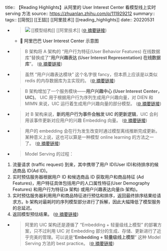 title:: 【Reading Highlights】从阿里的 User Interest Center 看模型线上实时 serving 方法
source:: https://zhuanlan.zhihu.com/p/111929212
summary:: 
tags:: [[简悦]] [[王喆]]  [[阿里技术]]   [[reading_highlights]]
date:: 20220531  

- > ![](https://pic2.zhimg.com/v2-8409fd79a63ce2b0231b670f8c2bfb2d_r.jpg) [[模型结构]]  [[阿里技术]]   ([🌐 摘要链接](https://zhuanlan.zhihu.com/p/111929212#js_content:~:text=https://pic2.zhimg.com/v2-8409fd79a63ce2b0231b670f8c2bfb2d_r.jpg))
  - 📝 阿里巴巴 User Interest Center 示意图

- > B 架构将 A 架构的 “用户行为特征(User Behavior Features) 在线数据库”替换成了“**用户兴趣表达 (User Interest Representation) 在线数据库**”。  ([🌐 摘要链接](https://zhuanlan.zhihu.com/p/111929212#js_content:~:text=B%20%E6%9E%B6%E6%9E%84%E5%B0%86%20A%20%E6%9E%B6%E6%9E%84%E7%9A%84%20%E2%80%9C%E7%94%A8%E6%88%B7%E8%A1%8C%E4%B8%BA%E7%89%B9%E5%BE%81(User%20Behavior%20Features)%20%E5%9C%A8%E7%BA%BF%E6%95%B0%E6%8D%AE%E5%BA%93%E2%80%9D%E6%9B%BF%E6%8D%A2%E6%88%90%E4%BA%86%E2%80%9C%E7%94%A8%E6%88%B7%E5%85%B4%E8%B6%A3%E8%A1%A8%E8%BE%BE%20(User%20Interest%20Representation)%20%E5%9C%A8%E7%BA%BF%E6%95%B0%E6%8D%AE%E5%BA%93%E2%80%9D%E3%80%82))

- > 虽然 “用户兴趣表达模块” 这个名字很 fancy，但本质上应该是以类似 redis 的内存数据库为主实现的。  ([🌐 摘要链接](https://zhuanlan.zhihu.com/p/111929212#js_content:~:text=%E8%99%BD%E7%84%B6%20%E2%80%9C%E7%94%A8%E6%88%B7%E5%85%B4%E8%B6%A3%E8%A1%A8%E8%BE%BE%E6%A8%A1%E5%9D%97%E2%80%9D%20%E8%BF%99%E4%B8%AA%E5%90%8D%E5%AD%97%E5%BE%88%20fancy%EF%BC%8C%E4%BD%86%E6%9C%AC%E8%B4%A8%E4%B8%8A%E5%BA%94%E8%AF%A5%E6%98%AF%E4%BB%A5%E7%B1%BB%E4%BC%BC%20redis%20%E7%9A%84%E5%86%85%E5%AD%98%E6%95%B0%E6%8D%AE%E5%BA%93%E4%B8%BA%E4%B8%BB%E5%AE%9E%E7%8E%B0%E7%9A%84%E3%80%82))

- > B 架构增加了一个服务模块——**用户兴趣中心 (User Interest Center，UIC)**。 UIC 用于根据用户行为序列生成用户兴趣向量，对 DIEN 和 MIMN 来说，UIC 运行着生成用户兴趣向量的部分模型。  ([🌐 摘要链接](https://zhuanlan.zhihu.com/p/111929212#js_content:~:text=%E7%94%A8%E6%88%B7%E5%85%B4%E8%B6%A3%E4%B8%AD%E5%BF%83%20(User%20Interest%20Center%EF%BC%8CUIC)B%20%E6%9E%B6%E6%9E%84%E5%A2%9E%E5%8A%A0%E4%BA%86%E4%B8%80%E4%B8%AA%E6%9C%8D%E5%8A%A1%E6%A8%A1%E5%9D%97%E2%80%94%E2%80%94%E3%80%82%20UIC%20%E7%94%A8%E4%BA%8E%E6%A0%B9%E6%8D%AE%E7%94%A8%E6%88%B7%E8%A1%8C%E4%B8%BA%E5%BA%8F%E5%88%97%E7%94%9F%E6%88%90%E7%94%A8%E6%88%B7%E5%85%B4%E8%B6%A3%E5%90%91%E9%87%8F%EF%BC%8C%E5%AF%B9%20DIEN%20%E5%92%8C%20MIMN%20%E6%9D%A5%E8%AF%B4%EF%BC%8CUIC%20%E8%BF%90%E8%A1%8C%E7%9D%80%E7%94%9F%E6%88%90%E7%94%A8%E6%88%B7%E5%85%B4%E8%B6%A3%E5%90%91%E9%87%8F%E7%9A%84%E9%83%A8%E5%88%86%E6%A8%A1%E5%9E%8B%E3%80%82))

- > 对 B 架构来说，**新的用户行为事件会触发 UIC 的更新逻辑**，UIC 会利用该事件更新对应用户的兴趣 Embedding 向量。  ([🌐 摘要链接](https://zhuanlan.zhihu.com/p/111929212#js_content:~:text=%E6%96%B0%E7%9A%84%E7%94%A8%E6%88%B7%E8%A1%8C%E4%B8%BA%E4%BA%8B%E4%BB%B6%E4%BC%9A%E8%A7%A6%E5%8F%91%20UIC%20%E7%9A%84%E6%9B%B4%E6%96%B0%E9%80%BB%E8%BE%91%E5%AF%B9%20B%20%E6%9E%B6%E6%9E%84%E6%9D%A5%E8%AF%B4%EF%BC%8C%EF%BC%8CUIC%20%E4%BC%9A%E5%88%A9%E7%94%A8%E8%AF%A5%E4%BA%8B%E4%BB%B6%E6%9B%B4%E6%96%B0%E5%AF%B9%E5%BA%94%E7%94%A8%E6%88%B7%E7%9A%84%E5%85%B4%E8%B6%A3%20Embedding%20%E5%90%91%E9%87%8F%E3%80%82))

- > 用户的 embedding 会在行为发生改变时通过模型离线推断完成更新。某种意义上说，这也可以算是一种模型 online learning 的方法之一了。  ([🌐 摘要链接](https://zhuanlan.zhihu.com/p/111929212#js_content:~:text=%E7%94%A8%E6%88%B7%E7%9A%84%20embedding%20%E4%BC%9A%E5%9C%A8%E8%A1%8C%E4%B8%BA%E5%8F%91%E7%94%9F%E6%94%B9%E5%8F%98%E6%97%B6%E9%80%9A%E8%BF%87%E6%A8%A1%E5%9E%8B%E7%A6%BB%E7%BA%BF%E6%8E%A8%E6%96%AD%E5%AE%8C%E6%88%90%E6%9B%B4%E6%96%B0%E3%80%82%E6%9F%90%E7%A7%8D%E6%84%8F%E4%B9%89%E4%B8%8A%E8%AF%B4%EF%BC%8C%E8%BF%99%E4%B9%9F%E5%8F%AF%E4%BB%A5%E7%AE%97%E6%98%AF%E4%B8%80%E7%A7%8D%E6%A8%A1%E5%9E%8B%20online%20learning%20%E7%9A%84%E6%96%B9%E6%B3%95%E4%B9%8B%E4%B8%80%E4%BA%86%E3%80%82))

- > Model Serving 的过程：

1.  流量请求 (traffic request) 到来，其中携带了用户 ID(User ID)和待排序的候选商品 ID(Ad ID)。
2.  实时预估服务器根据用户 ID 和候选商品 ID 获取用户和商品特征 (Ad Features)，用户特征具体包括用户的人口属性特征(User Demography Features) 和用户行为特征(a 架构) 或用户兴趣表达向量(b 架构)。
3.  实时预估服务器利用用户和商品特征进行预估和排序，返回最终排序结果给请求方。b 架构对最耗时的序列模型部分进行了拆解，因此大幅降低了模型服务的总延迟。
4.  返回模型预估结果。  ([🌐 摘要链接](https://zhuanlan.zhihu.com/p/111929212#js_content:~:text=Model%20Serving%20%E7%9A%84%E8%BF%87%E7%A8%8B%EF%BC%9A%E6%B5%81%E9%87%8F%E8%AF%B7%E6%B1%82%20(traffic%20request)%20%E5%88%B0%E6%9D%A5%EF%BC%8C%E5%85%B6%E4%B8%AD%E6%90%BA%E5%B8%A6%E4%BA%86%E7%94%A8%E6%88%B7%20ID(User%20ID)%E5%92%8C%E5%BE%85%E6%8E%92%E5%BA%8F%E7%9A%84%E5%80%99%E9%80%89%E5%95%86%E5%93%81%20ID(Ad%20ID)%E3%80%82%E5%AE%9E%E6%97%B6%E9%A2%84%E4%BC%B0%E6%9C%8D%E5%8A%A1%E5%99%A8%E6%A0%B9%E6%8D%AE%E7%94%A8%E6%88%B7%20ID%20%E5%92%8C%E5%80%99%E9%80%89%E5%95%86%E5%93%81%20ID%20%E8%8E%B7%E5%8F%96%E7%94%A8%E6%88%B7%E5%92%8C%E5%95%86%E5%93%81%E7%89%B9%E5%BE%81%20(Ad%20Features)%EF%BC%8C%E7%94%A8%E6%88%B7%E7%89%B9%E5%BE%81%E5%85%B7%E4%BD%93%E5%8C%85%E6%8B%AC%E7%94%A8%E6%88%B7%E7%9A%84%E4%BA%BA%E5%8F%A3%E5%B1%9E%E6%80%A7%E7%89%B9%E5%BE%81(User%20Demography%20Features)%20%E5%92%8C%E7%94%A8%E6%88%B7%E8%A1%8C%E4%B8%BA%E7%89%B9%E5%BE%81(a%20%E6%9E%B6%E6%9E%84)%20%E6%88%96%E7%94%A8%E6%88%B7%E5%85%B4%E8%B6%A3%E8%A1%A8%E8%BE%BE%E5%90%91%E9%87%8F(b%20%E6%9E%B6%E6%9E%84)%E3%80%82%E5%AE%9E%E6%97%B6%E9%A2%84%E4%BC%B0%E6%9C%8D%E5%8A%A1%E5%99%A8%E5%88%A9%E7%94%A8%E7%94%A8%E6%88%B7%E5%92%8C%E5%95%86%E5%93%81%E7%89%B9%E5%BE%81%E8%BF%9B%E8%A1%8C%E9%A2%84%E4%BC%B0%E5%92%8C%E6%8E%92%E5%BA%8F%EF%BC%8C%E8%BF%94%E5%9B%9E%E6%9C%80%E7%BB%88%E6%8E%92%E5%BA%8F%E7%BB%93%E6%9E%9C%E7%BB%99%E8%AF%B7%E6%B1%82%E6%96%B9%E3%80%82b%20%E6%9E%B6%E6%9E%84%E5%AF%B9%E6%9C%80%E8%80%97%E6%97%B6%E7%9A%84%E5%BA%8F%E5%88%97%E6%A8%A1%E5%9E%8B%E9%83%A8%E5%88%86%E8%BF%9B%E8%A1%8C%E4%BA%86%E6%8B%86%E8%A7%A3%EF%BC%8C%E5%9B%A0%E6%AD%A4%E5%A4%A7%E5%B9%85%E9%99%8D%E4%BD%8E%E4%BA%86%E6%A8%A1%E5%9E%8B%E6%9C%8D%E5%8A%A1%E7%9A%84%E6%80%BB%E5%BB%B6%E8%BF%9F%E3%80%82%E8%BF%94%E5%9B%9E%E6%A8%A1%E5%9E%8B%E9%A2%84%E4%BC%B0%E7%BB%93%E6%9E%9C%E3%80%82))

- > 阿里的 UIC 架构还是遵循了 “Embedding + 轻量级线上模型” 的部署方案，只不过利用 UIC 对 Embedding 部分的生成、存储、更新进行了近乎完美的管理。可以说是“**Embedding + 轻量级线上模型**” 这种 Model Serving 方法的 best practice。  ([🌐 摘要链接](https://zhuanlan.zhihu.com/p/111929212#js_content:~:text=%E9%98%BF%E9%87%8C%E7%9A%84%20UIC%20%E6%9E%B6%E6%9E%84%E8%BF%98%E6%98%AF%E9%81%B5%E5%BE%AA%E4%BA%86%20%E2%80%9CEmbedding%20+%20%E8%BD%BB%E9%87%8F%E7%BA%A7%E7%BA%BF%E4%B8%8A%E6%A8%A1%E5%9E%8B%E2%80%9D%20%E7%9A%84%E9%83%A8%E7%BD%B2%E6%96%B9%E6%A1%88%EF%BC%8C%E5%8F%AA%E4%B8%8D%E8%BF%87%E5%88%A9%E7%94%A8%20UIC%20%E5%AF%B9%20Embedding%20%E9%83%A8%E5%88%86%E7%9A%84%E7%94%9F%E6%88%90%E3%80%81%E5%AD%98%E5%82%A8%E3%80%81%E6%9B%B4%E6%96%B0%E8%BF%9B%E8%A1%8C%E4%BA%86%E8%BF%91%E4%B9%8E%E5%AE%8C%E7%BE%8E%E7%9A%84%E7%AE%A1%E7%90%86%E3%80%82%E5%8F%AF%E4%BB%A5%E8%AF%B4%E6%98%AF%E2%80%9CEmbedding%20+%20%E8%BD%BB%E9%87%8F%E7%BA%A7%E7%BA%BF%E4%B8%8A%E6%A8%A1%E5%9E%8B%E2%80%9D%20%E8%BF%99%E7%A7%8D%20Model%20Serving%20%E6%96%B9%E6%B3%95%E7%9A%84%20best%20practice%E3%80%82))

